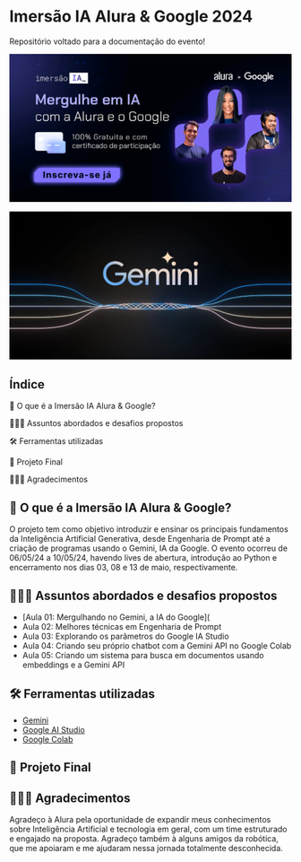 # Imersão IA Alura & Google 2024
Repositório voltado para a documentação do evento!
<p align="center"><img src="./images/Alura & Google.jpg" width="700"/></p>
<p align="center"><img src="./images/Gemini.jpg" width="700"/></p>

## Índice
🤔 O que é a Imersão IA Alura & Google?

👩🏼‍💻 Assuntos abordados e desafios propostos

🛠 Ferramentas utilizadas

🤖 Projeto Final 

🙇🏼‍♀️ Agradecimentos 

   
## 🤔 O que é a Imersão IA Alura & Google?
O projeto tem como objetivo introduzir e ensinar os principais fundamentos da Inteligência Artificial Generativa, desde Engenharia de Prompt até a criação de programas usando o Gemini, IA da Google. O evento ocorreu de 06/05/24 a 10/05/24, havendo lives de abertura, introdução ao Python e encerramento nos dias 03, 08 e 13 de maio, respectivamente. 


## 👩🏼‍💻 Assuntos abordados e desafios propostos
- [Aula 01: Mergulhando no Gemini, a IA do Google](
- Aula 02: Melhores técnicas em Engenharia de Prompt
- Aula 03: Explorando os parâmetros do Google IA Studio
- Aula 04: Criando seu próprio chatbot com a Gemini API no Google Colab
- Aula 05: Criando um sistema para busca em documentos usando embeddings e a Gemini API

## 🛠 Ferramentas utilizadas
- [Gemini](https://gemini.google.com/app)
- [Google AI Studio](https://aistudio.google.com)
- [Google Colab](https://colab.google/)
  
## 🤖 Projeto Final 

## 🙇🏼‍♀️ Agradecimentos 
Agradeço à Alura pela oportunidade de expandir meus conhecimentos sobre Inteligência Artificial e tecnologia em geral, com um time estruturado e engajado na proposta. Agradeço também à alguns amigos da robótica, que me apoiaram e me ajudaram nessa jornada totalmente desconhecida.


